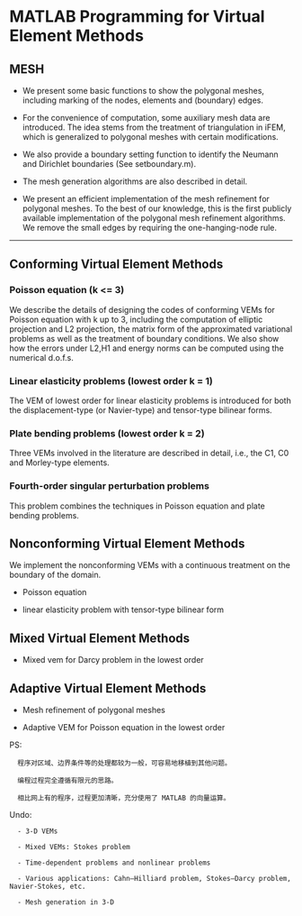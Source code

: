 # MATLAB Programming for Virtual Element Methods


## MESH

- We present some basic functions to show the polygonal meshes, including marking of the nodes, elements and (boundary) edges.

- For the convenience of computation, some auxiliary mesh data are introduced. 
  The idea stems from the treatment of triangulation in iFEM, which is generalized to polygonal meshes with certain modifications. 

- We also provide a boundary setting function to identify the Neumann and Dirichlet boundaries (See setboundary.m).

- The mesh generation algorithms are also described in detail.

- We present an efficient implementation of the mesh refinement for polygonal meshes. To the best of our knowledge, this is the first publicly available implementation of the polygonal mesh refinement algorithms. We remove the small edges by requiring the one-hanging-node rule.

-------------------------
## Conforming Virtual Element Methods

### Poisson equation (k <= 3)

We describe the details of designing the codes of conforming VEMs for Poisson equation with k up to 3, 
including the computation of elliptic projection and L2 projection, the matrix form of the approximated variational problems as well as the treatment of boundary conditions.
We also show how the errors under L2,H1 and energy norms can be computed using the numerical d.o.f.s.

### Linear elasticity problems (lowest order k = 1)

The VEM of lowest order for linear elasticity problems is introduced for both the displacement-type (or Navier-type) and tensor-type bilinear forms. 

### Plate bending problems (lowest order k = 2)

Three VEMs involved in the literature are described in detail, i.e., the C1, C0 and Morley-type elements.

### Fourth-order singular perturbation problems

 This problem combines the techniques in Poisson equation and plate bending problems.



## Nonconforming Virtual Element Methods

   We implement the nonconforming VEMs with a continuous treatment on the boundary of the domain.
   
   - Poisson equation
   
   - linear elasticity problem with tensor-type bilinear form



## Mixed Virtual Element Methods

 - Mixed vem for Darcy problem in the lowest order



##  Adaptive Virtual Element Methods

  - Mesh refinement of polygonal meshes
  
  - Adaptive VEM for Poisson equation in the lowest order


  PS: 

      程序对区域、边界条件等的处理都较为一般，可容易地移植到其他问题。
      
      编程过程完全遵循有限元的思路。
      
      相比网上有的程序，过程更加清晰，充分使用了 MATLAB 的向量运算。

  Undo:

      - 3-D VEMs
      
      - Mixed VEMs: Stokes problem
      
      - Time-dependent problems and nonlinear problems
      
      - Various applications: Cahn–Hilliard problem, Stokes–Darcy problem, Navier-Stokes, etc.
      
      - Mesh generation in 3-D


​      

